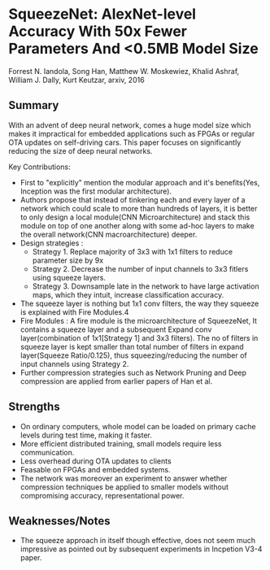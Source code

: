 # SqueezeNet: AlexNet-level Accuracy With 50x Fewer Parameters And <0.5MB Model Size
Forrest N. Iandola, Song Han, Matthew W. Moskewiez, Khalid Ashraf, William J. Dally, Kurt Keutzar, arxiv, 2016

## Summary

With an advent of deep neural network, comes a huge model size which makes it impractical for embedded applications such as FPGAs or regular OTA updates on self-driving cars. This paper focuses on significantly reducing the size of deep neural networks. 

Key Contributions:

- First to "explicitly" mention the modular approach and it's benefits(Yes, Inception was the first modular architecture).
- Authors propose that instead of tinkering each and every layer of a network which could scale to more than hundreds of layers, it is better to only design a local module(CNN Microarchitecture) and stack this module on top of one another along with some ad-hoc layers to make the overall network(CNN macroarchitecture) deeper.
- Design strategies :
	- Strategy 1. Replace majority of 3x3 with 1x1 filters to reduce parameter size by 9x
	- Strategy 2. Decrease the number of input channels to 3x3 fitlers using squeeze layers.
	- Strategy 3. Downsample late in the network to have large activation maps, which they intuit, increase classification accuracy.
- The squeeze layer is nothing but 1x1 conv filters, the way they squeeze is explained with Fire Modules.4
- Fire Modules : A fire module is the microarchitecture of SqueezeNet, It contains a squeeze layer and a subsequent Expand conv layer(combination of 1x1[Strategy 1] and 3x3 filters). The no of filters in squeeze layer is kept smaller than total number of filters in expand layer(Squeeze Ratio/0.125), thus squeezing/reducing the number of input channels using Strategy 2.
- Further compression strategies such as Network Pruning and Deep compression are applied from earlier papers of Han et al.


## Strengths 
- On ordinary computers, whole model can be loaded on primary cache levels during test time, making it faster.
- More efficient distributed training, small models require less communication.
- Less overhead during OTA updates to clients
- Feasable on FPGAs and embedded systems.
- The network was moreover an experiment to answer whether compression techniques be applied to smaller models without compromising accuracy, representational power.

## Weaknesses/Notes
- The squeeze approach in itself though effective, does not seem much impressive as pointed out by subsequent experiments in Incpetion V3-4 paper.